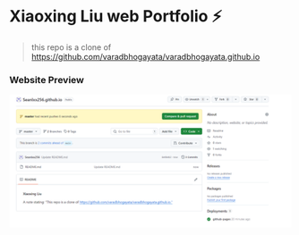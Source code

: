 # Xiaoxing Liu web Portfolio ⚡️ 

> this repo is a clone of https://github.com/varadbhogayata/varadbhogayata.github.io

### Website Preview
![Repository Screenshot](./repo.png)



